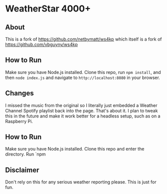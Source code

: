 # WeatherStar 4000+

## About

This is a fork of https://github.com/netbymatt/ws4kp which itself is a fork of https://github.com/vbguyny/ws4kp

## How to Run

Make sure you have Node.js installed. Clone this repo, run `npm install`, and then `node index.js` and navigate to `http://localhost:8080` in your browser.

## Changes

I missed the music from the original so I literally just embedded a Weather Channel Spotify playlist back into the page. That's about it. I plan to tweak this in the future and make it work better for a headless setup, such as on a Raspberry Pi.

## How to Run

Make sure you have Node.js installed. Clone this repo and enter the directory. Run `npm 
## Disclaimer

Don't rely on this for any serious weather reporting please. This is just for fun.
